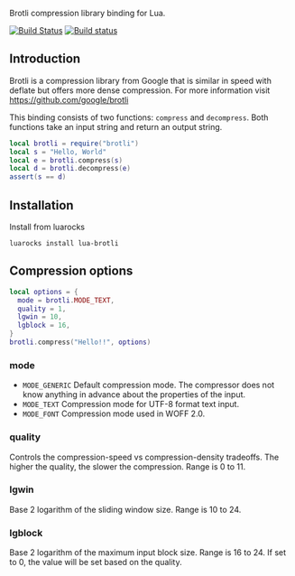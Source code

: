 Brotli compression library binding for Lua.

[![Build Status](https://travis-ci.org/witchu/lua-brotli.svg)](https://travis-ci.org/witchu/lua-brotli)
[![Build status](https://ci.appveyor.com/api/projects/status/y5ov9v32rkn0o3na/branch/master?svg=true)](https://ci.appveyor.com/project/witchu/lua-brotli/branch/master)

## Introduction

Brotli is a compression library from Google that is similar in speed with deflate but offers more dense compression. For more information visit https://github.com/google/brotli

This binding consists of two functions: `compress` and `decompress`.
Both functions take an input string and return an output string.

```lua
local brotli = require("brotli")
local s = "Hello, World"
local e = brotli.compress(s)
local d = brotli.decompress(e)
assert(s == d)
```

## Installation

Install from luarocks
```
luarocks install lua-brotli
```

## Compression options

```lua
local options = {
  mode = brotli.MODE_TEXT,
  quality = 1,
  lgwin = 10,
  lgblock = 16,
}
brotli.compress("Hello!!", options)
```

### mode
* `MODE_GENERIC` Default compression mode. The compressor does not know anything in advance about the properties of the input.
* `MODE_TEXT` Compression mode for UTF-8 format text input.
* `MODE_FONT` Compression mode used in WOFF 2.0.

### quality
Controls the compression-speed vs compression-density tradeoffs. The higher the quality, the slower the compression. Range is 0 to 11.

### lgwin
Base 2 logarithm of the sliding window size. Range is 10 to 24.

### lgblock
Base 2 logarithm of the maximum input block size. Range is 16 to 24. If set to 0, the value will be set based on the quality.
